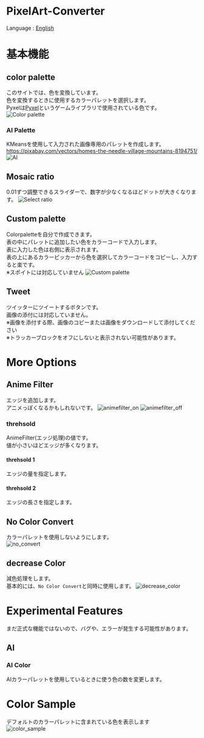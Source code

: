 # PixelArt-Converter
Language : [English](README.md)  
# 基本機能
## color palette
このサイトでは、色を変換しています。  
色を変換するときに使用するカラーパレットを選択します。  
Pyxelは[Pyxel](https://github.com/kitao/pyxel)というゲームライブラリで使用されている色です。  
![Color palette](./image/palette.png)
### AI Palette
KMeansを使用して入力された画像専用のパレットを作成します。  
https://pixabay.com/vectors/homes-the-needle-village-mountains-8194751/
![AI](./image/ai.jpg)
## Mosaic ratio
0.01ずつ調整できるスライダーで、数字が少なくなるほどドットが大きくなります。
![Select ratio](./image/ratio.png)

## Custom palette
Colorpaletteを自分で作成できます。  
表の中にパレットに追加したい色をカラーコードで入力します。  
表に入力した色は右側に表示されます。  
表の上にあるカラーピッカーから色を選択してカラーコードをコピーし、入力すると楽です。  
※スポイトには対応していません
![Custom palette](./image/custom.png)

## Tweet
ツイッターにツイートするボタンです。  
画像の添付には対応していません。  
※画像を添付する際、画像のコピーまたは画像をダウンロードして添付してください  
※トラッカーブロックをオフにしないと表示されない可能性があります。  

# More Options
## Anime Filter
エッジを追加します。  
アニメっぽくなるかもしれないです。
![animefilter_on](./image/ai.jpg)
![animefilter_off](./image/noanime.jpg)
### threhsold
AnimeFilter(エッジ処理)の値です。  
値が小さいほどエッジが多くなります。  
#### threhsold 1
エッジの量を指定します。
#### threhsold 2
エッジの長さを指定します。

## No Color Convert
カラーパレットを使用しないようにします。  
![no_convert](./image/no_convert.jpg)

## decrease Color
減色処理をします。  
基本的には、``No Color Convert``と同時に使用します。
![decrease_color](./image/decrease.jpg)

# Experimental Features
まだ正式な機能ではないので、バグや、エラーが発生する可能性があります。  
## AI
### AI Color
AIカラーパレットを使用しているときに使う色の数を変更します。


# Color Sample
デフォルトのカラーパレットに含まれている色を表示します  
![color_sample](./image/sample.png)
